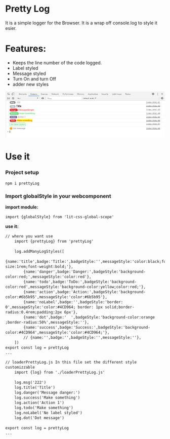 # Pretty Log
It is a simple logger for the Browser. It is  a wrap off console.log to style it esier.

# Features:
* Keeps the line number of the code logged.
* Label styled
* Message styled
* Turn On and turn Off
* adder new styles

![screen](./images/logsExamples.PNG)


# Use it
### Project setup
```
npm i prettyLog
```
### Import globalStyle in your webcomponent

**import module:**
```
import {globalStyle} from 'lit-css-global-scope'
```
**use it:**
```
// where you want use 
    import {prettyLog} from 'prettyLog'

    log.addManyLogStyles([
        {name:'title',badge:'Title:',badgeStyle:'',messageStyle:'color:black;font-size:1rem;font-weight:bold;'},
        {name:'danger',badge:'Danger:',badgeStyle:'background-color:red;',messageStyle:'color:red'},
        {name:'todo',badge:'ToDo:',badgeStyle:'background-color:red',messageStyle:'background-color:yellow;color:red;'},
        {name:'action',badge:'Action:',badgeStyle:'background-color:#6b5b95',messageStyle:'color:#6b5b95'},
        {name:'noLabel',badge:'',badgeStyle:'border: 0',messageStyle:'color:#4CD964; border: 1px solid;border-radius:0.4rem;padding:2px 6px'},
        {name:'dot',badge:'  ',badgeStyle:'background-color:orange ;border-radius:50%',messageStyle:''},
        {name:'success',badge:'Success:',badgeStyle:'background-color:#4CD964',messageStyle:'color:#4CD964;'},
        // {name:'',badge:'',badgeStyle:'',messageStyle:''},
    ])
export const log = prettyLog
...
```
```
// loaderPrettyLog.js In this file set the different style customizzable
    import {log} from './loaderPrettyLog.js'

    log.msg('222')
    log.title('Title')
    log.danger('Message danger:')
    log.success('Make something')
    log.action('Action 1')
    log.todo('Make something')
    log.noLabel('No label styled')
    log.dot('Dot message')

export const log = prettyLog
...
```

